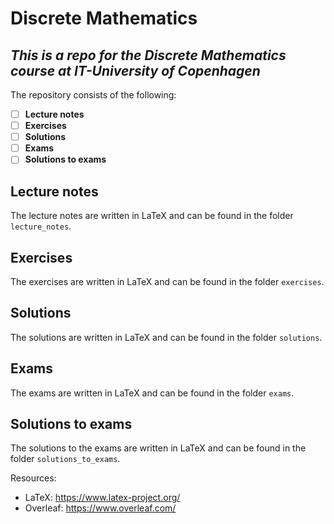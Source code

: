 # Discrete Mathematics
## *This is a repo for the Discrete Mathematics course at IT-University of Copenhagen*

The repository consists of the following: 
- [ ] **Lecture notes**
- [ ] **Exercises**
- [ ] **Solutions**
- [ ] **Exams**
- [ ] **Solutions to exams**

## Lecture notes
The lecture notes are written in LaTeX and can be found in the folder `lecture_notes`. 

## Exercises
The exercises are written in LaTeX and can be found in the folder `exercises`.

## Solutions
The solutions are written in LaTeX and can be found in the folder `solutions`.

## Exams
The exams are written in LaTeX and can be found in the folder `exams`.

## Solutions to exams
The solutions to the exams are written in LaTeX and can be found in the folder `solutions_to_exams`.

Resources: 
- LaTeX: https://www.latex-project.org/
- Overleaf: https://www.overleaf.com/